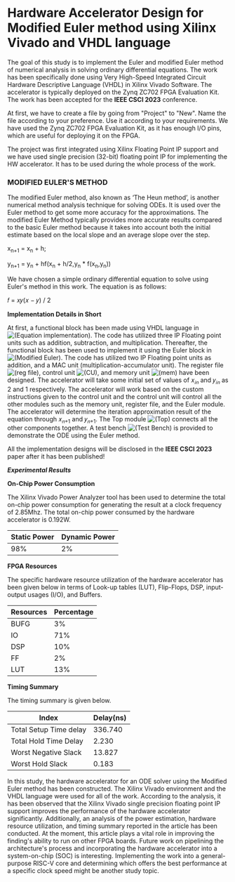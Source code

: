 # Hardware Accelerator Design for Modified Euler method using Xilinx Vivado and VHDL language #
The goal of this study is to implement the Euler and modified Euler method of numerical analysis in solving ordinary differential equations. The work has been specifically done using Very High-Speed Integrated Circuit Hardware Descriptive Language (VHDL) in Xilinx Vivado Software. The accelerator is typically deployed on the Zynq ZC702 FPGA Evaluation Kit.
The work has been accepted for the **IEEE CSCI 2023** conference.

At first, we have to create a file by going from "Project" to "New". Name the file according to your preference. Use it according to your requirements. We have used the Zynq ZC702 FPGA Evaluation Kit, as it has enough I/O pins, which are useful for deploying it on the FPGA.

The project was first integrated using Xilinx Floating Point IP support and we have used single precision (32-bit) floating point IP for implementing the HW accelerator.
It has to be used during the whole process of the work.

### MODIFIED EULER'S METHOD ###
The modified Euler method, also known as ‘The Heun method’, is another numerical method analysis technique for solving ODEs. It is used over the Euler method to get some more accuracy for the approximations. The modified Euler Method
typically provides more accurate results compared to the basic Euler method because it takes into account both the initial estimate based on the local slope and
an average slope over the step.

x<sub>n+1</sub> = x<sub>n</sub> + h;

y<sub>n+1</sub> = y<sub>n</sub> + hf(x<sub>n</sub> + h/2,y<sub>n</sub> * f(x<sub>n</sub>,y<sub>n</sub>))

We have chosen a simple ordinary differential equation to solve using Euler's method in this work. The equation is as follows:

𝑓 = 𝑥𝑦(𝑥 − 𝑦) / 2

**Implementation Details in Short**

At first, a functional block has been made using VHDL language in ![(Equation implementation)](/Modified_Euler/func.vhd). The code has utilized three IP Floating point units such as addition, subtraction, and multiplication. Thereafter, the functional block has been used to implement it using the Euler block in ![(Modified Euler)](/Modified_Euler/Mod_Euler.vhd). The code has utilized two IP Floating point units as addition, and a MAC unit (multiplication-accumulator unit). The register file ![(reg file)](/Modified_Euler/reg.vhd), control unit ![(CU)](/Modified_Euler/CU.vhd), and memory unit ![(mem)](/Modified_Euler/Mem.vhd) have been designed. The accelerator will take some initial set of values of 𝑥<sub>𝑖𝑛</sub> and 𝑦<sub>𝑖𝑛</sub> as 2 and 1 respectively. The accelerator will work based on the custom instructions given to the control unit and the control unit will control all the other modules such as the memory unit, register file, and the Euler module. The accelerator will determine the iteration approximation result of the equation through 𝑥<sub>𝑛+1</sub> and 𝑦<sub>𝑛+1</sub>. The Top module ![(Top)](/Modified_Euler/Top.vhd) connects all the other components together. A test bench ![(Test Bench)](/Modified_Euler/Top_tb.vhd) is provided to demonstrate the ODE using the Euler method.

All the implementation designs will be disclosed in the **IEEE CSCI 2023** paper after it has been published!

***Experimental Results***

**On-Chip Power Consumption**

The Xilinx Vivado Power Analyzer tool has been used to determine the total on-chip power consumption for generating the result at a clock frequency of 2.85Mhz. 
The total on-chip power consumed by the hardware accelerator is 0.192W.

| Static Power  | Dynamic Power |
| ------------- | ------------- |
| 98%           | 2%            |

**FPGA Resources**

The specific hardware resource utilization of the hardware accelerator has been given below in terms of Look-up tables (LUT), Flip-Flops, DSP, input-output usages (I/O), and Buffers.

| Resources  | Percentage |
| ------------- | ------------- |
| BUFG          | 3%            |
| IO          | 71%            |
| DSP         | 10%            |
| FF           | 2%            |
| LUT           | 13%            |

**Timing Summary**

The timing summary is given below.

| Index                         |Delay(ns)      |
| ------------------------------| ------------- |
| Total Setup Time delay        | 336.740       |
| Total Hold Time Delay         | 2.230         |
| Worst Negative Slack          | 13.827        |
| Worst Hold Slack              | 0.183         |


In this study, the hardware accelerator for an ODE solver using the Modified Euler method has been constructed. The Xilinx Vivado environment and the VHDL language were used for all of the work. According to the analysis, it has been observed that the Xilinx Vivado single precision floating point IP support improves the performance of the hardware accelerator significantly. Additionally, an analysis of the power estimation, hardware resource utilization, and timing summary reported in the article has been conducted. At the moment, this article plays a vital role in improving the finding's ability to run on other FPGA boards.
Future work on pipelining the architecture's process and incorporating the hardware accelerator into a system-on-chip (SOC) is interesting. Implementing
the work into a general-purpose RISC-V core and determining which offers the best performance at a specific clock speed might be another study topic.











